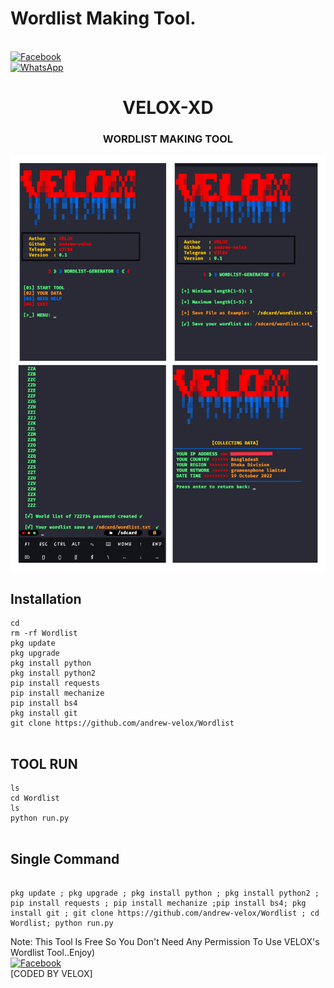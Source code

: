 # Wordlist Making Tool.
<b></b><br> [![Facebook](https://img.shields.io/badge/Facebook-VELOX-blue?style=flat-square&logo=facebook)](https://www.facebook.com/nextime.me)<br> [![WhatsApp](https://img.shields.io/badge/WhatsApp-VELOX-blue?style=flat-square&logo=WhatsApp)](https://chat.whatsapp.com/KaOw5reZB5KJqBZtvvP0Fk)


<h1 align="center"> VELOX-XD </h1>


<h3 align="center">  WORDLIST MAKING TOOL </h3>


![20200808_160757](https://github.com/andrew-velox/Wordlist/blob/main/IMG_20221019_172451.jpg)


## <b>Installation</b>

```
cd
rm -rf Wordlist
pkg update
pkg upgrade
pkg install python
pkg install python2
pip install requests
pip install mechanize
pip install bs4
pkg install git
git clone https://github.com/andrew-velox/Wordlist


```

## <b> TOOL RUN </b>
```
ls
cd Wordlist
ls
python run.py


```

## <b>Single Command </b>
```

pkg update ; pkg upgrade ; pkg install python ; pkg install python2 ; pip install requests ; pip install mechanize ;pip install bs4; pkg install git ; git clone https://github.com/andrew-velox/Wordlist ; cd Wordlist; python run.py
```

 Note: This Tool Is Free So You Don't Need Any Permission To Use VELOX's Wordlist Tool..Enjoy)<b></b></br>
[![Facebook](https://img.shields.io/badge/Facebook-VELOX-blue?style=flat-square&logo=facebook)](https://www.facebook.com/nextime.me)</br>
 [CODED BY VELOX]

